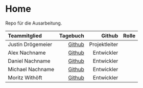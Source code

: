 # Home
Repo für die Ausarbeitung.</br>


| Teammitglied   |      Tagebuch     |  Github | Rolle |
|:-----------------|---------------:|------------:|:--------|
| Justin Drögemeier|[Github](https://github.com/SephirotJustin)| Projektleiter|
| Alex Nachname    |[Github](https://github.com/AlexanderDel)| Entwickler|
| Daniel Nachname  |[Github](https://github.com/Clynotis)| Entwickler|
| Michael Nachname |[Github](https://github.com/TheFreeZerg)| Entwickler|
| Moritz Withöft   |[Github](https://github.com/mwithoeft)| Entwickler|



